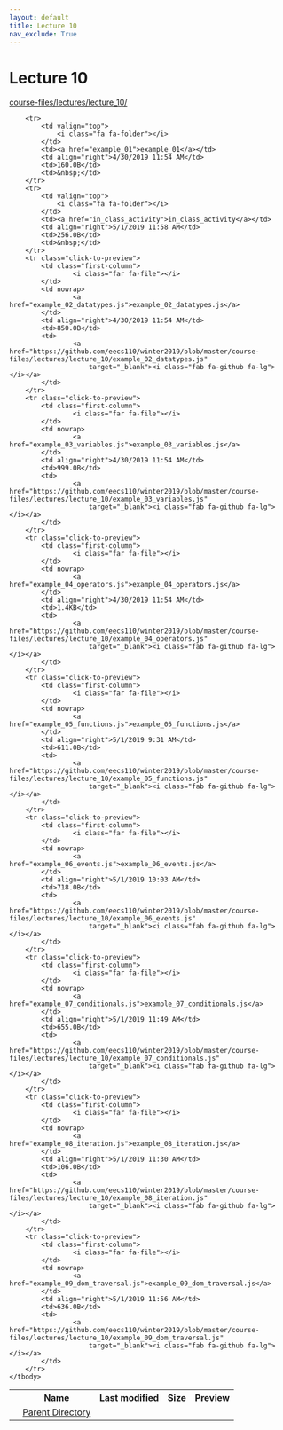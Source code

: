 ```yaml
---
layout: default
title: Lecture 10
nav_exclude: True
---
```


# Lecture 10

[course-files/lectures/lecture_10/](.)

<table class="tbl-files">
    <tbody>
        <tr>
            <th valign="top"></th>
            <th>Name</th>
            <th>Last modified</th>
            <th>Size</th>
            <th>Preview</th>
        </tr>
        <tr>
            <td valign="top">
                <i class="fa fa-folder-open"></i>
            </td>
            <td><a href="../">Parent Directory</a></td>
            <td>&nbsp;</td>
            <td>&nbsp;</td>
            <td>&nbsp;</td>
        </tr>

        <tr>
            <td valign="top">
                <i class="fa fa-folder"></i>
            </td>
            <td><a href="example_01">example_01</a></td>
            <td align="right">4/30/2019 11:54 AM</td>
            <td>160.0B</td>
            <td>&nbsp;</td>
        </tr>
        <tr>
            <td valign="top">
                <i class="fa fa-folder"></i>
            </td>
            <td><a href="in_class_activity">in_class_activity</a></td>
            <td align="right">5/1/2019 11:58 AM</td>
            <td>256.0B</td>
            <td>&nbsp;</td>
        </tr>
        <tr class="click-to-preview">
            <td class="first-column">
                    <i class="far fa-file"></i>
            </td>
            <td nowrap>
                    <a href="example_02_datatypes.js">example_02_datatypes.js</a>
            </td>
            <td align="right">4/30/2019 11:54 AM</td>
            <td>850.0B</td>
            <td>
                    <a href="https://github.com/eecs110/winter2019/blob/master/course-files/lectures/lecture_10/example_02_datatypes.js"
                        target="_blank"><i class="fab fa-github fa-lg"></i></a>
            </td>
        </tr>
        <tr class="click-to-preview">
            <td class="first-column">
                    <i class="far fa-file"></i>
            </td>
            <td nowrap>
                    <a href="example_03_variables.js">example_03_variables.js</a>
            </td>
            <td align="right">4/30/2019 11:54 AM</td>
            <td>999.0B</td>
            <td>
                    <a href="https://github.com/eecs110/winter2019/blob/master/course-files/lectures/lecture_10/example_03_variables.js"
                        target="_blank"><i class="fab fa-github fa-lg"></i></a>
            </td>
        </tr>
        <tr class="click-to-preview">
            <td class="first-column">
                    <i class="far fa-file"></i>
            </td>
            <td nowrap>
                    <a href="example_04_operators.js">example_04_operators.js</a>
            </td>
            <td align="right">4/30/2019 11:54 AM</td>
            <td>1.4KB</td>
            <td>
                    <a href="https://github.com/eecs110/winter2019/blob/master/course-files/lectures/lecture_10/example_04_operators.js"
                        target="_blank"><i class="fab fa-github fa-lg"></i></a>
            </td>
        </tr>
        <tr class="click-to-preview">
            <td class="first-column">
                    <i class="far fa-file"></i>
            </td>
            <td nowrap>
                    <a href="example_05_functions.js">example_05_functions.js</a>
            </td>
            <td align="right">5/1/2019 9:31 AM</td>
            <td>611.0B</td>
            <td>
                    <a href="https://github.com/eecs110/winter2019/blob/master/course-files/lectures/lecture_10/example_05_functions.js"
                        target="_blank"><i class="fab fa-github fa-lg"></i></a>
            </td>
        </tr>
        <tr class="click-to-preview">
            <td class="first-column">
                    <i class="far fa-file"></i>
            </td>
            <td nowrap>
                    <a href="example_06_events.js">example_06_events.js</a>
            </td>
            <td align="right">5/1/2019 10:03 AM</td>
            <td>718.0B</td>
            <td>
                    <a href="https://github.com/eecs110/winter2019/blob/master/course-files/lectures/lecture_10/example_06_events.js"
                        target="_blank"><i class="fab fa-github fa-lg"></i></a>
            </td>
        </tr>
        <tr class="click-to-preview">
            <td class="first-column">
                    <i class="far fa-file"></i>
            </td>
            <td nowrap>
                    <a href="example_07_conditionals.js">example_07_conditionals.js</a>
            </td>
            <td align="right">5/1/2019 11:49 AM</td>
            <td>655.0B</td>
            <td>
                    <a href="https://github.com/eecs110/winter2019/blob/master/course-files/lectures/lecture_10/example_07_conditionals.js"
                        target="_blank"><i class="fab fa-github fa-lg"></i></a>
            </td>
        </tr>
        <tr class="click-to-preview">
            <td class="first-column">
                    <i class="far fa-file"></i>
            </td>
            <td nowrap>
                    <a href="example_08_iteration.js">example_08_iteration.js</a>
            </td>
            <td align="right">5/1/2019 11:30 AM</td>
            <td>106.0B</td>
            <td>
                    <a href="https://github.com/eecs110/winter2019/blob/master/course-files/lectures/lecture_10/example_08_iteration.js"
                        target="_blank"><i class="fab fa-github fa-lg"></i></a>
            </td>
        </tr>
        <tr class="click-to-preview">
            <td class="first-column">
                    <i class="far fa-file"></i>
            </td>
            <td nowrap>
                    <a href="example_09_dom_traversal.js">example_09_dom_traversal.js</a>
            </td>
            <td align="right">5/1/2019 11:56 AM</td>
            <td>636.0B</td>
            <td>
                    <a href="https://github.com/eecs110/winter2019/blob/master/course-files/lectures/lecture_10/example_09_dom_traversal.js"
                        target="_blank"><i class="fab fa-github fa-lg"></i></a>
            </td>
        </tr>
    </tbody>
</table>

